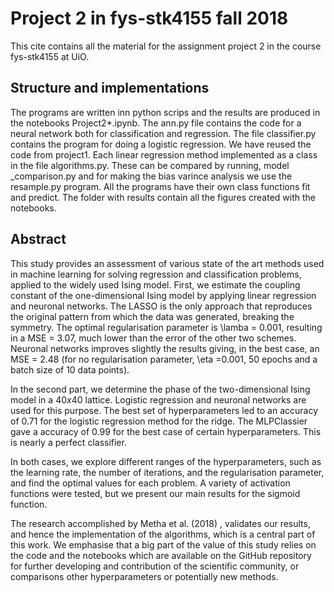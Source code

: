 # Project 2 in fys-stk4155 fall 2018
This cite contains all the material for the assignment project 2 in the course fys-stk4155 at UiO.

## Structure and implementations
The programs are written inn python scrips and the results are produced in the notebooks Project2*.ipynb. The ann.py file contains the code for a neural network both for classification and regression. The file classifier.py contains the program for doing a logistic regression. We have reused the code from project1. Each linear regression method implemented as a class in the file algorithms.py. These can be compared by running, model _comparison.py and for making the bias varince analysis we use the resample.py program. All the programs have their own class functions fit and predict. The folder with results contain all the figures created with the notebooks.

## Abstract
This study provides an assessment of various state of the art methods used in machine learning for solving regression and classification problems, applied to the widely used Ising model. First, we estimate the coupling constant of the one-dimensional Ising model by applying linear regression and neuronal networks. The LASSO is the only approach that reproduces the original pattern from which the data was generated, breaking the symmetry. The optimal regularisation parameter is \lamba = 0.001, resulting in a MSE = 3.07, much lower than the error of the other two schemes. Neuronal networks improves slightly the results giving, in the best case, an MSE = 2.48 (for no regularisation parameter, \eta =0.001, 50 epochs and a batch size of 10 data points).   

In the second part, we determine the phase of the two-dimensional Ising model in a $40x40$ lattice. Logistic regression and neuronal networks are used for this purpose. The best set of hyperparameters led to an accuracy of 0.71 for the logistic regression method for the ridge. The MLPClassier gave a accuracy of 0.99 for the best case of certain hyperparameters. This is nearly a perfect classifier. 

In both cases, we explore different ranges of the hyperparameters, such as the learning rate, the number of iterations, and the regularisation parameter, and find the optimal values for each problem. A variety of activation functions were tested, but we present our main results for the sigmoid function. 

The research accomplished by Metha et al. (2018) , validates our results, and hence the implementation of the algorithms, which is a central part of this work. We emphasise that a big part of the value of this study relies on the code and the notebooks which are available on the GitHub repository for further developing and contribution of the scientific community, or comparisons other hyperparameters or potentially new methods.


